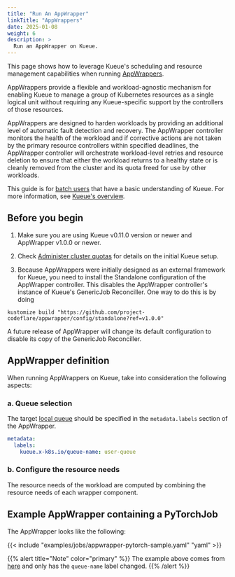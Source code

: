 ```yaml
---
title: "Run An AppWrapper"
linkTitle: "AppWrappers"
date: 2025-01-08
weight: 6
description: >
  Run an AppWrapper on Kueue.
---
```


This page shows how to leverage Kueue's scheduling and resource management capabilities when running [AppWrappers](https://project-codeflare.github.io/appwrapper/).

AppWrappers provide a flexible and workload-agnostic mechanism for enabling Kueue to manage a group of Kubernetes resources as a single
logical unit without requiring any Kueue-specific support by the controllers of those resources.

AppWrappers are designed to harden workloads by providing an additional level of automatic fault detection and recovery. The
AppWrapper controller monitors the health of the workload and if corrective actions are not taken by the primary resource controllers
within specified deadlines, the AppWrapper controller will orchestrate workload-level retries and resource deletion to ensure that either the
workload returns to a healthy state or is cleanly removed from the cluster and its quota freed for use by other workloads.

This guide is for [batch users](/docs/tasks#batch-user) that have a basic understanding of Kueue. For more information, see [Kueue's overview](/docs/overview).

## Before you begin

1. Make sure you are using Kueue v0.11.0 version or newer and AppWrapper v1.0.0 or newer.

2. Check [Administer cluster quotas](/docs/tasks/manage/administer_cluster_quotas) for details on the initial Kueue setup.

3. Because AppWrappers were initially designed as an external framework for Kueue, you need to install the
Standalone configuration of the AppWrapper controller. This disables the AppWrapper controller's instance of Kueue's
GenericJob Reconciller. One way to do this is by doing
```
kustomize build "https://github.com/project-codeflare/appwrapper/config/standalone?ref=v1.0.0"
```
A future release of AppWrapper will change its default configuration to disable its copy of the GenericJob Reconciller.

## AppWrapper definition

When running AppWrappers on Kueue, take into consideration the following aspects:

### a. Queue selection

The target [local queue](/docs/concepts/local_queue) should be specified in the `metadata.labels` section of the AppWrapper.

```yaml
metadata:
  labels:
    kueue.x-k8s.io/queue-name: user-queue
```

### b. Configure the resource needs

The resource needs of the workload are computed by combining the resource needs of each wrapper component.

## Example AppWrapper containing a PyTorchJob

The AppWrapper looks like the following:

{{< include "examples/jobs/appwrapper-pytorch-sample.yaml" "yaml" >}}

{{% alert title="Note" color="primary" %}}
The example above comes from [here](https://raw.githubusercontent.com/project-codeflare/appwrapper/refs/heads/main/samples/wrapped-pytorch-job.yaml)
and only has the `queue-name` label changed.
{{% /alert %}}